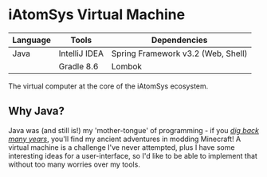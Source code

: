 # iAtomSys Virtual Machine
| Language | Tools         | Dependencies                       |
| -------- | ------------- | ---------------------------------- |
| Java     | IntelliJ IDEA | Spring Framework v3.2 (Web, Shell) |
|          | Gradle 8.6    | Lombok                             |

The virtual computer at the core of the iAtomSys ecosystem.

## Why Java?
Java was (and still is!) my 'mother-tongue' of programming - if you [_dig back many years_](https://github.com/atom-dispencer/MagiksMostEvile), you'll find my ancient adventures in modding Minecraft!
A virtual machine is a challenge I've never attempted, plus I have some interesting ideas for a user-interface, so I'd like to be able to implement that without too many worries over my tools.